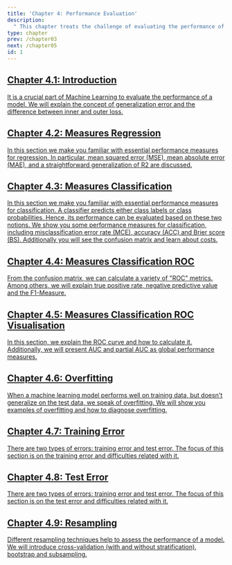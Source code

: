 ```yaml
---
title: 'Chapter 4: Performance Evaluation'
description:
  " This chapter treats the challenge of evaluating the performance of a model. We will introduce different performance measures for regression and classification tasks, explain the problem of overfitting, the difference between training and test error and finally present a variety of resampling techniques."
type: chapter
prev: /chapter03
next: /chapter05
id: 1
---
```



<section class="c72e2d57">
  <h2 class="_5e0ebe7a">
  <a class="_46224d00 _7e2d93b5" href="/chapter04-01-evaluation-introduction">Chapter 4.1: Introduction</a>

  </h2>
  <p class="de526628">
  <a class="_46224d00 _7e2d93b5" href="/chapter04-01-evaluation-introduction"> It is a crucial part of Machine Learning to evaluate the performance of a model. We will explain the concept of generalization error and the difference between inner and outer loss.</a>
  </p>
</section>





<section class="c72e2d57">
  <h2 class="_5e0ebe7a">
  <a class="_46224d00 _7e2d93b5" href="/chapter04-02-evaluation-measuresregression">Chapter 4.2: Measures Regression</a>

  </h2>
  <p class="de526628">
  <a class="_46224d00 _7e2d93b5" href="/chapter04-02-evaluation-measuresregression"> In this section we make you familiar with essential performance measures for regression. In particular, mean squared error (MSE), mean absolute error (MAE), and a straightforward generalization of R2 are discussed.</a>
  </p>
</section>





<section class="c72e2d57">
  <h2 class="_5e0ebe7a">
  <a class="_46224d00 _7e2d93b5" href="/chapter04-03-evaluation-measuresclassification">Chapter 4.3: Measures Classification</a>

  </h2>
  <p class="de526628">
  <a class="_46224d00 _7e2d93b5" href="/chapter04-03-evaluation-measuresclassification"> In this section we make you familiar with essential performance measures for classification. A classifier predicts either class labels or class probabilities. Hence, its performance can be evaluated based on these two notions. We show you some performance measures for classification, including misclassification error rate (MCE), accuracy (ACC) and Brier score (BS). Additionally you will see the confusion matrix and learn about costs.</a>
  </p>
</section>





<section class="c72e2d57">
  <h2 class="_5e0ebe7a">
  <a class="_46224d00 _7e2d93b5" href="/chapter04-04-evaluation-measuresclassificationroc">Chapter 4.4: Measures Classification ROC</a>

  </h2>
  <p class="de526628">
  <a class="_46224d00 _7e2d93b5" href="/chapter04-04-evaluation-measuresclassificationroc"> From the confusion matrix, we can calculate a variety of "ROC" metrics. Among others, we will explain true positive rate, negative predictive value and the F1-Measure.</a>
  </p>
</section>





<section class="c72e2d57">
  <h2 class="_5e0ebe7a">
  <a class="_46224d00 _7e2d93b5" href="/chapter04-05-evaluation-measuresclassificationrocvisualization">Chapter 4.5: Measures Classification ROC Visualisation</a>

  </h2>
  <p class="de526628">
  <a class="_46224d00 _7e2d93b5" href="/chapter04-05-evaluation-measuresclassificationrocvisualization"> In this section, we explain the ROC curve and how to calculate it. Additionally, we will present AUC and partial AUC as global performance measures.</a>
  </p>
</section>





<section class="c72e2d57">
  <h2 class="_5e0ebe7a">
  <a class="_46224d00 _7e2d93b5" href="/chapter04-06-evaluation-overfitting">Chapter 4.6: Overfitting</a>

  </h2>
  <p class="de526628">
  <a class="_46224d00 _7e2d93b5" href="/chapter04-06-evaluation-overfitting">When a machine learning model performs well on training data, but doesn't generalize on the test data, we speak of overfitting. We will show you examples of overfitting and how to diagnose overfitting.</a>
  </p>
</section>





<section class="c72e2d57">
  <h2 class="_5e0ebe7a">
  <a class="_46224d00 _7e2d93b5" href="/chapter04-07-evaluation-trainingerror">Chapter 4.7: Training Error</a>

  </h2>
  <p class="de526628">
  <a class="_46224d00 _7e2d93b5" href="/chapter04-07-evaluation-trainingerror"> There are two types of errors: training error and test error. The focus of this section is on the training error and difficulties related with it.</a>
  </p>
</section>





<section class="c72e2d57">
  <h2 class="_5e0ebe7a">
  <a class="_46224d00 _7e2d93b5" href="/chapter04-08-evaluation-testerror">Chapter 4.8: Test Error</a>

  </h2>
  <p class="de526628">
  <a class="_46224d00 _7e2d93b5" href="/chapter04-08-evaluation-testerror"> There are two types of errors: training error and test error. The focus of this section is on the test error and difficulties related with it.</a>
  </p>
</section>





<section class="c72e2d57">
  <h2 class="_5e0ebe7a">
  <a class="_46224d00 _7e2d93b5" href="/chapter04-09-evaluation-resampling">Chapter 4.9: Resampling</a>

  </h2>
  <p class="de526628">
  <a class="_46224d00 _7e2d93b5" href="/chapter04-09-evaluation-resampling"> Different resampling techniques help to assess the performance of a model. We will introduce cross-validation (with and without stratification), bootstrap and subsampling.</a>
  </p>
</section>




